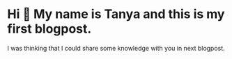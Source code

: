 # Hi 👋 My name is Tanya and this is my first blogpost.
I was thinking that I could share some knowledge with you in next blogpost.
